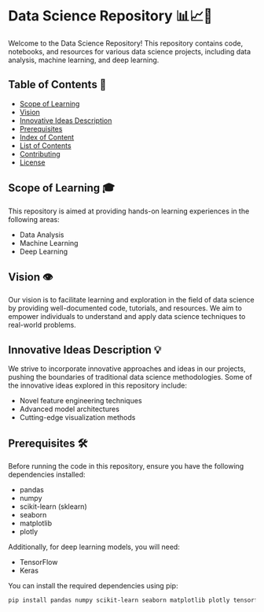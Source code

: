# Data Science Repository 📊📈🤖

Welcome to the Data Science Repository! This repository contains code, notebooks, and resources for various data science projects, including data analysis, machine learning, and deep learning.

## Table of Contents 📑

- [Scope of Learning](#scope-of-learning)
- [Vision](#vision)
- [Innovative Ideas Description](#innovative-ideas-description)
- [Prerequisites](#prerequisites)
- [Index of Content](#index-of-content)
- [List of Contents](#list-of-contents)
- [Contributing](#contributing)
- [License](#license)

## Scope of Learning 🎓

This repository is aimed at providing hands-on learning experiences in the following areas:
- Data Analysis
- Machine Learning
- Deep Learning

## Vision 👁️

Our vision is to facilitate learning and exploration in the field of data science by providing well-documented code, tutorials, and resources. We aim to empower individuals to understand and apply data science techniques to real-world problems.

## Innovative Ideas Description 💡

We strive to incorporate innovative approaches and ideas in our projects, pushing the boundaries of traditional data science methodologies. Some of the innovative ideas explored in this repository include:
- Novel feature engineering techniques
- Advanced model architectures
- Cutting-edge visualization methods

## Prerequisites 🛠️

Before running the code in this repository, ensure you have the following dependencies installed:
- pandas
- numpy
- scikit-learn (sklearn)
- seaborn
- matplotlib
- plotly

Additionally, for deep learning models, you will need:
- TensorFlow
- Keras

You can install the required dependencies using pip:
```bash
pip install pandas numpy scikit-learn seaborn matplotlib plotly tensorflow keras

